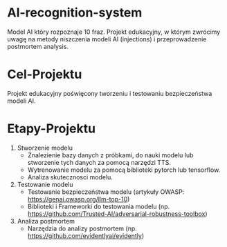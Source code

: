 # AI-recognition-system
Model AI który rozpoznaje 10 fraz. Projekt edukacyjny, w którym zwrócimy uwagę na metody niszczenia modeli AI (injections) i przeprowadzenie postmortem analysis. 
# Cel-Projektu
Projekt edukacyjny poświęcony tworzeniu i testowaniu bezpieczeństwa modeli AI. 
# Etapy-Projektu
1. Stworzenie modelu
   - Znalezienie bazy danych z próbkami, do nauki modelu lub stworzenie tych danych za pomocą narzędzi TTS.
   - Wytrenowanie modelu za pomocą biblioteki pytorch lub tensorflow.
   - Analiza skutecznosci modelu.
2. Testowanie modelu
   - Testowanie bezpieczeństwa modelu (artykuły OWASP: https://genai.owasp.org/llm-top-10)
   - Biblioteki i Frameworki do testowania modelu (np. https://github.com/Trusted-AI/adversarial-robustness-toolbox)
3. Analiza postmortem
   - Narzędzia do analizy postmortem (np. https://github.com/evidentlyai/evidently)

